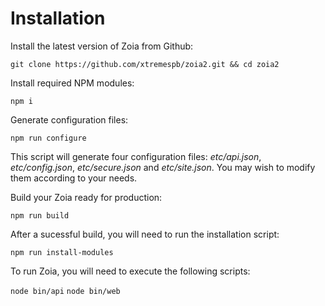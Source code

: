 # Installation

Install the latest version of Zoia from Github:

`git clone https://github.com/xtremespb/zoia2.git && cd zoia2`

Install required NPM modules:

`npm i`

Generate configuration files:

`npm run configure`

This script will generate four configuration files: *etc/api.json*, *etc/config.json*, *etc/secure.json* and *etc/site.json*. You may wish to modify them according to your needs.

Build your Zoia ready for production:

`npm run build`

After a sucessful build, you will need to run the installation script:

`npm run install-modules`

To run Zoia, you will need to execute the following scripts:

`node bin/api`
`node bin/web`